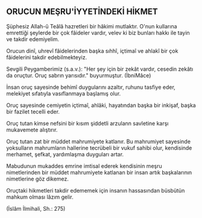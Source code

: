 ## ORUCUN MEŞRU'İYYETİNDEKİ HİKMET

Şüphesiz Allah-û Teâlâ hazretleri bir hâkimi mutlak­tır. O'nun kullarına emrettiği şeylerde bir çok fâideler vardır, velev ki biz bunları hakkı ile tayin ve takdir edemiyelim.

Orucun dinî, uhrevî fâidelerinden başka sıhhî, içtimaî ve ahlakî bir çok fâidelerini takdir edebilmekteyiz.

Sevgili Peygamberimiz (s.a.v.): "Her şey için bir zekât vardır, cesedin zekâtı da oruçtur. Oruç sabrın yarısı­dır." buyurmuştur. (İbniMâce)

İnsan oruç sayesinde behimî duygularını azaltır, ru­hunu tasfiye eder, melekiyet sıfatıyla vasıflanmaya baş­lamış olur.

Oruç sayesinde cemiyetin içtimaî, ahlâki, hayatından başka bir inkişaf, başka bir fazilet tecelli eder.

Oruç tutan kimse nefsini bir kısım şiddetli arzulann savletine karşı mukavemete alıştırır.

Oruç tutan zat bir müddet mahrumiyete katlanır. Bu mahrumiyet sayesinde yoksulların mahrumların halle­rine tecrübeli bir vukuf sahibi olur, kendisinde merha­met, şefkat, yardımlaşma duyguları artar.

Mabudunun mukaddes emrine imtisal ederek kendi­sinin meşru nimetlerinden bir müddet mahrumiyete katlanan bir insan artık başkalarının nimetlerine göz di­kemez.

Oruçtaki hikmetleri takdir edememek için insanın hassasından büsbütün mahkum olması lâzım gelir.

(İslâm İlmihali, Sh.: 275)
